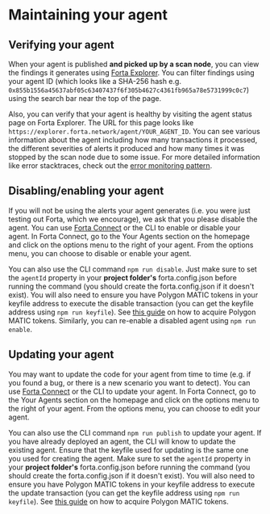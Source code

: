 # Maintaining your agent

## Verifying your agent

When your agent is published **and picked up by a scan node**, you can view the findings it generates using [Forta Explorer](https://explorer.forta.network/). You can filter findings using your agent ID (which looks like a SHA-256 hash e.g. `0x855b1556a45637abf05c63407437f6f305b4627c4361fb965a78e5731999c0c7`) using the search bar near the top of the page.

Also, you can verify that your agent is healthy by visiting the agent status page on Forta Explorer. The URL for this page looks like `https://explorer.forta.network/agent/YOUR_AGENT_ID`. You can see various information about the agent including how many transactions it processed, the different severities of alerts it produced and how many times it was stopped by the scan node due to some issue. For more detailed information like error stacktraces, check out the [error monitoring pattern](error-monitoring.md).

## Disabling/enabling your agent

If you will not be using the alerts your agent generates (i.e. you were just testing out Forta, which we encourage), we ask that you please disable the agent. You can use [Forta Connect](https://connect.forta.network/) or the CLI to enable or disable your agent. In Forta Connect, go to the Your Agents section on the homepage and click on the options menu to the right of your agent. From the options menu, you can choose to disable or enable your agent.

You can also use the CLI command `npm run disable`. Just make sure to set the `agentId` property in your **project folder's** forta.config.json before running the command (you should create the forta.config.json if it doesn't exist). You will also need to ensure you have Polygon MATIC tokens in your keyfile address to execute the disable transaction (you can get the keyfile address using `npm run keyfile`). See [this guide](matic.md) on how to acquire Polygon MATIC tokens. Similarly, you can re-enable a disabled agent using `npm run enable`.


## Updating your agent

You may want to update the code for your agent from time to time (e.g. if you found a bug, or there is a new scenario you want to detect). You can use [Forta Connect](https://connect.forta.network/) or the CLI to update your agent. In Forta Connect, go to the Your Agents section on the homepage and click on the options menu to the right of your agent. From the options menu, you can choose to edit your agent.

You can also use the CLI command `npm run publish` to update your agent. If you have already deployed an agent, the CLI will know to update the existing agent. Ensure that the keyfile used for updating is the same one you used for creating the agent. Make sure to set the `agentId` property in your **project folder's** forta.config.json before running the command (you should create the forta.config.json if it doesn't exist). You will also need to ensure you have Polygon MATIC tokens in your keyfile address to execute the update transaction (you can get the keyfile address using `npm run keyfile`). See [this guide](matic.md) on how to acquire Polygon MATIC tokens.

